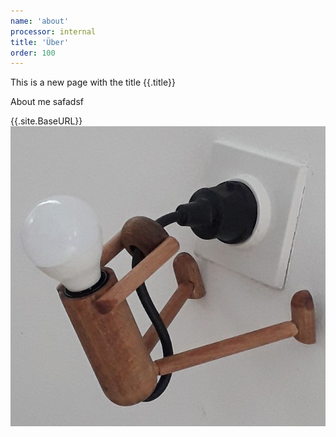 ```yaml
---
name: 'about'
processor: internal
title: 'Über'
order: 100
---
```

This is a new page with the title {{.title}}

About me  safadsf

{{.site.BaseURL}} ![licht](licht.jpg)